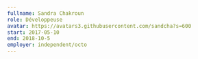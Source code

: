 ```yaml
---
fullname: Sandra Chakroun
role: Développeuse
avatar: https://avatars3.githubusercontent.com/sandcha?s=600
start: 2017-05-10
end: 2018-10-5
employer: independent/octo
---
```

